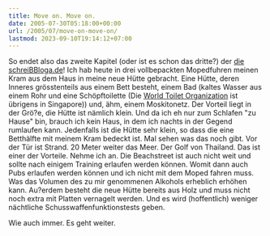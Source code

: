 ```yaml
---
title: Move on. Move on.
date: 2005-07-30T05:18:00+00:00
url: /2005/07/move-on-move-on/
lastmod: 2023-09-10T19:14:12+07:00
---
```

So endet also das zweite Kapitel (oder ist es schon das dritte?) der [die schreiBBloga.de][1]! Ich hab heute in drei vollbepackten Mopedfuhren meinen Kram aus dem Haus in meine neue Hütte gebracht. Eine Hütte, deren Inneres grösstenteils aus einem Bett besteht, einem Bad (kaltes Wasser aus einem Rohr und eine Schöpftoilette (Die [World Toilet Organization][2] ist übrigens in Singapore)) und, ähm, einem Moskitonetz. Der Vorteil liegt in der Grö?e, die Hütte ist nämlich klein. Und da ich eh nur zum Schlafen "zu Hause" bin, brauch ich kein Haus, in dem ich nachts in der Gegend rumlaufen kann. Jedenfalls ist die Hütte sehr klein, so dass die eine Betthälfte mit meinem Kram bedeckt ist. Mal sehen was das noch gibt. Vor der Tür ist Strand. 20 Meter weiter das Meer. Der Golf von Thailand. Das ist einer der Vorteile. Nehme ich an. Die Beachstreet ist auch nicht weit und sollte nach einigem Training erlaufen werden können. Womit dann auch Pubs erlaufen werden können und ich nicht mit dem Moped fahren muss. Was das Volumen des zu mir genommenen Alkohols erheblich erhöhen kann. Au?erdem besteht die neue Hütte bereits aus Holz und muss nicht noch extra mit Platten vernagelt werden. Und es wird (hoffentlich) weniger nächtliche Schusswaffenfunktionstests geben.

Wie auch immer. Es geht weiter.

 [1]: http://die.schreibbloga.de
 [2]: http://www.worldtoilet.org/
